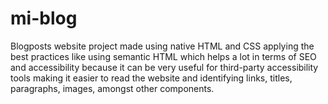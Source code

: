 # mi-blog

Blogposts website project made using native HTML and CSS applying the best practices like using semantic HTML which helps a lot in terms of SEO and accessibility because it can be very useful for third-party accessibility tools making it easier to read the website and identifying links, titles, paragraphs, images, amongst other components.
